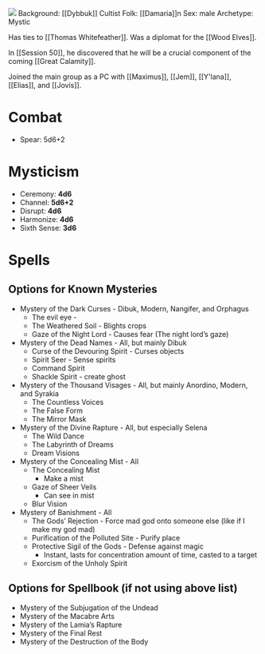 ![](https://www.dictionary.com/e/wp-content/uploads/2018/03/Inigo-Montoya1.jpg)
Background: [[Dybbuk]] Cultist
Folk: [[Damaria]]n
Sex: male
Archetype: Mystic

Has ties to [[Thomas Whitefeather]]. Was a diplomat for the [[Wood Elves]].

In [[Session 50]], he discovered that he will be a crucial component of the coming [[Great Calamity]].

Joined the main group as a PC with [[Maximus]], [[Jem]], [[Y'lana]], [[Elias]], and [[Jovis]].

# Combat
- Spear: 5d6+2
# Mysticism
- Ceremony: **4d6**
- Channel: **5d6+2**
- Disrupt: **4d6**
- Harmonize: **4d6**
- Sixth Sense: **3d6**
# Spells
## Options for Known Mysteries
- Mystery of the Dark Curses - Dibuk, Modern, Nangifer, and Orphagus
	- The evil eye - 
	- The Weathered Soil - Blights crops
	- Gaze of the Night Lord - Causes fear (The night lord’s gaze) 
- Mystery of the Dead Names - All, but mainly Dibuk
	- Curse of the Devouring Spirit - Curses objects
	- Spirit Seer - Sense spirits
	- Command Spirit
	- Shackle Spirit - create ghost
- Mystery of the Thousand Visages - All, but mainly Anordino, Modern, and Syrakia
	- The Countless Voices
	- The False Form
	- The Mirror Mask
- Mystery of the Divine Rapture - All, but especially Selena
	- The Wild Dance
	- The Labyrinth of Dreams
	- Dream Visions
- Mystery of the Concealing Mist - All
	- The Concealing Mist
		- Make a mist
	- Gaze of Sheer Veils
		- Can see in mist
	- Blur Vision
- Mystery of Banishment - All
	- The Gods’ Rejection - Force mad god onto someone else (like if I make my god mad) 
	- Purification of the Polluted Site - Purify place
	- Protective Sigil of the Gods - Defense against magic
		- Instant, lasts for concentration amount of time, casted to a target
	- Exorcism of the Unholy Spirit 

## Options for Spellbook (if not using above list)
- Mystery of the Subjugation of the Undead
- Mystery of the Macabre Arts
- Mystery of the Lamia’s Rapture
- Mystery of the Final Rest
- Mystery of the Destruction of the Body
